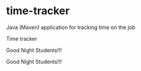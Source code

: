 # time-tracker
Java (Maven) application for tracking time on the job

Time tracker

Good Night Students!!!


Good Night Students!!!
